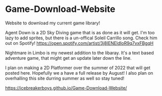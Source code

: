 # Game-Download-Website
Website to download my current game library!

Agent Down is a 2D Sky Diving game that is as done as it will get. I'm too lazy to add 
sprites, but there is a un-offical Soleil Carrillo song. Check him out on Spotify! 
https://open.spotify.com/artist/3j8IENEldIoR9q7vxFBgqH

Nightmare in Limbo is my newest addition to the libaray. It's a text based adventure game, 
that might get an update later down the line.

I plan on making a 2D Platformer over the summer of 2022 that will get posted here. 
Hopefully we a have a full release by August! I also plan on overhalling this site durring
summer as well so stay tuned!

https://icebreakerboys.github.io/Game-Download-Website/
